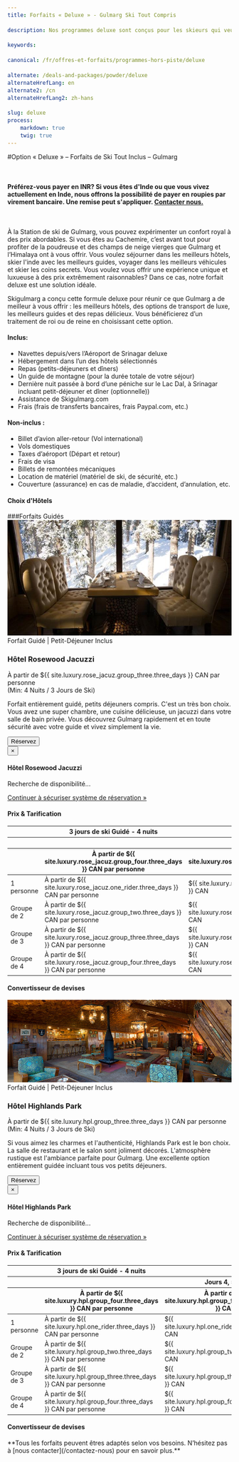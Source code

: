 ```yaml
---
title: Forfaits « Deluxe » - Gulmarg Ski Tout Compris

description: Nos programmes deluxe sont conçus pour les skieurs qui veulent skier à Gulmarg (Cachemire, Himalaya) tout en profitant des meilleurs hôtels et d'un séjour luxueux!

keywords:

canonical: /fr/offres-et-forfaits/programmes-hors-piste/deluxe

alternate: /deals-and-packages/powder/deluxe
alternateHrefLang: en
alternate2: /cn
alternateHrefLang2: zh-hans

slug: deluxe
process:
    markdown: true
    twig: true
---
```


#Option « Deluxe » – Forfaits de Ski Tout Inclus – Gulmarg
<p class="home-notification" style="margin: 50px 0 50px;"><b>Préférez-vous payer en INR? Si vous êtes d'Inde ou que vous vivez actuellement en Inde, nous offrons la possibilité de payer en roupies par virement bancaire. Une remise peut s'appliquer. <a href="https://skigulmarg.com/fr/contactez-nous" title="Contacter Nous">Contacter nous.</a></b></p>
À la Station de ski de Gulmarg, vous pouvez expérimenter un confort royal à des prix abordables. Si vous êtes au Cachemire, c’est avant tout pour profiter de la poudreuse et des champs de neige vierges que Gulmarg et l’Himalaya ont à vous offrir. Vous voulez séjourner dans les meilleurs hôtels, skier l'inde avec les meilleurs guides, voyager dans les meilleurs véhicules et skier les coins secrets. Vous voulez vous offrir une expérience unique et luxueuse à des prix extrêmement raisonnables? Dans ce cas, notre forfait deluxe est une solution idéale.

Skigulmarg a conçu cette formule deluxe pour réunir ce que Gulmarg a de meilleur à vous offrir : les meilleurs hôtels, des options de transport de luxe, les meilleurs guides et des repas délicieux. Vous bénéficierez d’un traitement de roi ou de reine en choisissant cette option.   

<div class="row">
    <div class="col-sm-6">
        <h4>Inclus:</h4>
        <ul>
            <li>Navettes depuis/vers l’Aéroport de Srinagar deluxe</li>
            <li>Hébergement dans l’un des hôtels sélectionnés</li>
            <li>Repas (petits-déjeuners et dîners)</li>
            <li>Un guide de montagne (pour la durée totale de votre séjour)</li>
            <li>Dernière nuit passée à bord d’une péniche sur le Lac Dal, à Srinagar incluant petit-déjeuner et dîner (optionnelle))</li>
            <li>Assistance de Skigulmarg.com</li>
            <li>Frais (frais de transferts bancaires, frais Paypal.com, etc.)</li>
        </ul>
    </div>
    <div class="col-sm-6">
        <h4>Non-inclus :</h4>
        <ul>
            <li>Billet d’avion aller-retour (Vol international)</li>
            <li>Vols domestiques</li>
            <li>Taxes d’aéroport (Départ et retour)</li>
            <li>Frais de visa</li>
            <li>Billets de remontées mécaniques</li>
            <li>Location de matériel (matériel de ski, de sécurité, etc.)</li>
            <li>Couverture (assurance) en cas de maladie, d’accident, d’annulation, etc.</li>
        </ul>
    </div>
</div>
<div class="accordion pricing">
      <article class="ac-item" style="margin-bottom:-1px">
          <h4 class="ac-title">Choix d'Hôtels</h4>
          <div class="ac-content" style="display: none;">
          <h5>Hôtel Rosewood</h5>

          ​Nous recommandons vivement l'hôtel Rosewood. Il s'agit d'un établissement magnifique, avec des chambres spacieuses, un service impeccable et des plats délicieux. Il dispose d'un magnifique salon pour se reposer après avoir skié dans l'Himalaya. Installez-vous dans le patio et savourez le moment.Ils sont situés à environ 600 mètres de la télécabine de Gulmarg (par un petit sentier) ou à 900 mètres par la route. L'hôtel dispose évidemment du chauffage central, de belle salle de bain privée et d'un générateur en cas de coupure de courant. Trois types de chambres sont disponibles: deluxe, deluxe-balcon et jacuzzi. Ce forfait s'applique aux chambres jacuzzi.

          <p><a href="https://www.tripadvisor.fr/Hotel_Review-g317095-d9557308-Reviews-The_Rosewood-Gulmarg_Baramulla_District_Kashmir_Jammu_and_Kashmir.html#apg=319b5a5e5f364ab8b000a8f98ca70f09&ss=3504E2C0754EA3C5EA2C92103E04E29D" class="more-info m-b-30 block" target="blank">Commentaires et Images - Hôtel Rosewood sur Tripadvisor<i class="fa fa-chevron-right" aria-hidden="true"></i></a></p>

          <h5>Hôtel Highlands Park</h5>
          L'hôtel Highlands Park est un incontournable à Gulmarg. Il s'agit d'un véritable centre d'attraction et d'une destination touristique de choix au Cachemire. Son salon-lounge est idéal pour se reposer après une longue journée au ski. Les chambres offrent un mélange unique entre confort à l'ancienne et aménagements modernes. Il s'agit du meilleur hôtel de luxe à Gulmarg en hiver.​ Ils sont situé à 1.2km de la Gulmarg Gondola.

          <p><a href="https://www.tripadvisor.fr/Hotel_Review-g317095-d1093600-Reviews-Hotel_Highlands_Park-Gulmarg_Baramulla_District_Kashmir_Jammu_and_Kashmir.html" class="more-info m-b-30 block" target="blank">Commentaires et Images - Hôtel Highlands Park sur Tripadvisor<i class="fa fa-chevron-right" aria-hidden="true"></i></a></p>

          <!-- <h5>Khyber Resort Himalayan Resort & Spa</h5>
          Elu meilleur hôtel-boutique d'Inde. Situé à environ 450 mètres de la Gulmarg Gondola, le Khyber Himalayan Resort & Spa est un hôtel hors-compétition. En décembre 2012, cet hôtel a apporté une nouvelle définition du luxe à Gulmarg. Les chambres sont extrêmement spacieuses et les chambres possèdent à la fois une baignoire et une douche avec vitre.

          <p><a href="https://www.tripadvisor.fr/Hotel_Review-g317095-d2086574-Reviews-The_Khyber_Himalayan_Resort_Spa-Gulmarg_Baramulla_District_Kashmir_Jammu_and_Kashmir.html" class="more-info m-b-30 block" target="blank">Commentaires et Images - Khyber Resort sur Tripadvisor<i class="fa fa-chevron-right" aria-hidden="true"></i></a></p>   -->
          </div>
      </article>
      <article class="ac-item" style="margin-top: -1px">
          <h4 class="ac-title">Itinéraire Général</h4>
          <div class="ac-content" style="display: none;">
            <ul>
            <li><b>Jour d'arrivée:</b> Transferts de l'aéroport à Gulmarg, collecte de l'équipement (si nécessaire), enregistrement à l'hôtel, première rencontre avec votre guide. Temps libre pour découvrir et apprécier Gulmarg.</li>
            <li><b>Journées de ski:</b> Rencontrez votre guide tôt, skiez les montagnes de l'Himalaya toute la journée, pause déjeuner sur la montagne. Nous recommandons un forfait entièrement guidé. Si vous réservez un forfait semi-guidé, il comprend un minimum de 3 journées de ski guidées. Après votre troisième journée de ski, vous skierez la station de ski de Gulmarg sans guide. S'il vous plaît, soyez très prudent et respectez la montagne.</li>
            <li><b>Dernière journée de ski:</b> Après avoir passé la dernière journée de ski dans l'Himalaya, assurez-vous de rendre le matériel de location. Si vous n'allez pas sur la péniche optionnelle, dégustez un bon repas et prenez le temps de réfléchir à ce beau voyage. Si vous vous rendez à la péniche, votre navette viendra vous chercher vers 16 heures pour vous rendre au lac Dal et profiter d’un bon moment ainsi que d’un repas chaud.</li>
            <li><b>Jour de départ: </b> Quittez Gulmarg ou Srinagar vers l'aéroport de Srinagar. Nous confirmerons votre heure de départ en fonction de l'heure de votre vol.</li>
            </ul>
          </div>
      </article>
      <article class="ac-item" style="margin-top: -1px">
          <h4 class="ac-title">Comment Réserver</h4>
          <div class="ac-content" style="display: none;">
            <ol>
            <li>Sélectionnez votre forfait et cliquez sur "Réserver".</li>
            <li>Choisissez vos dates d'arrivée et de départ. Cliquez sur "Réserver".</li>
            <li>Sélectionnez: 1 Rider, 2, 3 ou 4 Riders. Vérifiez les dates et les prix. Cliquez sur "Continuer". </li>
            <li>Vous pouvez ajouter plus de membres à la réservation. Notez qu'il est possible de naviguer hors de la réservation pour sélectionner des éléments sur une autre page. Toutes vos informations seront toujours disponibles.
              <ol>
                <li>Cliquez sur "Ajouter à la réservation".</li>
                <li>Accédez à l'élément qui vous intéresse - il peut être sur une autre page. Cliquez sur "Réserver".</li>
                <li>Ajustez le nombre de Riders et les dates.</li>
                <li>Vérifier les détails.</li>
                <li>Cliquez sur "Continuer".</li>
                <li>Répétez cette procédure si vous souhaitez ajouter d'autres éléments à votre programme.</li>
              </ol>  
            </li>
            <li>Ajoutez un ou plusieurs « Add-ons » à votre forfait (location d'équipement, de l'héliski, un t-shirt, etc.).
              <ol>
                <li>Cliquez sur l'élément qui vous intéresse.</li>
                <li>Lire les détails.</li>
                <li>Sélectionnez l'onglet "Réserver".</li>
                <li>Ajustez les détails.</li>
                <li>Cliquez sur "Ajouter à la réservation"</li>
                <li>Répétez cette procédure si vous souhaitez ajouter d'autres éléments à votre programme.</li>
              </ol>  
            </li>
            <li>Remplissez le formulaire avec votre nom, email, etc., et cliquez sur "Continuer".</li>
            <li>Si votre date de départ est à plus de 30 jours, vous pouvez verser un acompte ou payer le solde en entier.
            <ul>
              <li>Cliquez sur "Payer le dépôt" ou "Payer le solde en entier".</li>
            </ul>
            </li>
            <li>Vérifiez les détails de votre programme et lisez nos conditions générales.</li>
            <li>Entrez vos informations de carte de crédit.</li>
            <li>Cliquez sur "Payez"</li>
            <li>Terminé. Vous êtes prêt à skier dans l'Himalaya. Nous vous remercions.</li>
            </ol>
            </div>
        </article>
</div>
###Forfaits Guidés

<div class="row">
    <div class="col-sm-6 m-b-40">
        <div class="package-item-wrap">
            <div class="package-image">
                <span>
                    <img src="/user/themes/skigulmarg/images/packages/deluxe/hotel_rosewood.jpeg" alt="Rosewood Gulmarg - kashmir - himalaya ski resort">
                </span>
            </div>
            <div class="package-description">
                <span>Forfait Guidé | Petit-Déjeuner Inclus</span>
                <h3>Hôtel Rosewood Jacuzzi</h3>
                <div class="package-price">
                    À partir de <span>${{ site.luxury.rose_jacuz.group_three.three_days }} CAN</span> par personne<br>(Min: 4 Nuits / 3 Jours de Ski)  
                </div>
                <p>
                    Forfait entièrement guidé, petits déjeuners compris. C'est un très bon choix. Vous avez une super chambre, une cuisine délicieuse, un jacuzzi dans votre salle de bain privée. Vous découvrez Gulmarg rapidement et en toute sécurité avec votre guide et vivez simplement la vie.
                </p>
                <button
                    id="Deluxe-Rosewood-Jacuzzi"
                    class="btn btn-rounded btn-outline"
                    type="button"
                    data-target="#modal-checkfront-1"
                    data-toggle="modal"
                    data-checkfront-target="CHECKFRONT_WIDGET_01"
                    data-checkfront-item-id="75"
                    data-checkfront-category-id="19"
                    data-checkfront-options="hidesearch">
                    Réservez
                </button>
                <div class="modal fade" id="modal-checkfront-1" aria-hidden="true">
                    <div class="modal-dialog">
                        <div class="modal-content">
                            <div class="modal-header">
                                <button
                                    class="close"
                                    type="button"
                                    data-dismiss="modal"
                                    aria-hidden="true">
                                    ×
                                </button>
                                <h4 class="modal-title">Hôtel Rosewood Jacuzzi</h4>
                            </div>
                            <div class="modal-body">
                                <div id="CHECKFRONT_WIDGET_01">
                                    <p class="searching-availability">
                                        Recherche de disponibilité...
                                    </p>
                                </div>
                                <noscript>
                                    <a href="https://skigulmarg.checkfront.com/reserve/" class="font-16">
                                        Continuer à sécuriser système de réservation &raquo;
                                    </a>
                                </noscript>
                                <div class="accordion pricing">
                                    <article class="ac-item">
                                        <h4 class="ac-title">Prix & Tarification</h4>
                                        <div class="ac-content">
                                            <div class="table-container">
                                                <table class="table">
                                                    <thead>
                                                        <tr>
                                                            <th></th>
                                                            <th>3 jours de ski Guidé - 4 nuits</th>
                                                            <th colspan="3">Extra par jours de Ski + Nuit (par personne)</th>
                                                        </tr>
                                                        <tr>
                                                            <th></th>
                                                            <th></th>
                                                            <th>Jours 4, 5 & 6</th>
                                                            <th>Jours 7 to 13</th>
                                                            <th>Jours 14 to 21</th>
                                                        </tr>
                                                        <tr>
                                                            <th></th>
                                                            <th>À partir de ${{ site.luxury.rose_jacuz.group_four.three_days }} CAN par personne</th>
                                                            <th>À partir de ${{ site.luxury.rose_jacuz.group_four.four_six_days }} CAN</th>
                                                            <th>À partir de ${{ site.luxury.rose_jacuz.group_four.seven_thirteen_days }} CAN</th>
                                                            <th>À partir de ${{ site.luxury.rose_jacuz.group_four.fourteen_plus_days }} CAN</th>
                                                            <!--<th>À partir de $75 CAN</th>-->
                                                        </tr>
                                                    </thead>
                                                    <tbody>
                                                        <tr>
                                                            <td>1 personne</td>
                                                            <td>À partir de ${{ site.luxury.rose_jacuz.one_rider.three_days }} CAN par personne</td>
                                                            <td>${{ site.luxury.rose_jacuz.one_rider.four_six_days }} CAN</td>
                                                            <td>${{ site.luxury.rose_jacuz.one_rider.seven_thirteen_days }} CAN</td>
                                                            <td>${{ site.luxury.rose_jacuz.one_rider.fourteen_plus_days }} CAN</td>
                                                            <!--<td>$130 CAN</td>-->
                                                        </tr>
                                                        <tr>
                                                            <td>Groupe de 2</td>
                                                            <td>À partir de ${{ site.luxury.rose_jacuz.group_two.three_days }} CAN par personne</td>
                                                            <td>${{ site.luxury.rose_jacuz.group_two.four_six_days }} CAN</td>
                                                            <td>${{ site.luxury.hpl.group_two.seven_thirteen_days }} CAN</td>
                                                            <td>${{ site.luxury.rose_jacuz.group_two.fourteen_plus_days }} CAN</td>
                                                            <!--<td>$120 CAN</td>-->
                                                        </tr>
                                                        <tr>
                                                            <td>Groupe de 3</td>
                                                            <td>À partir de ${{ site.luxury.rose_jacuz.group_three.three_days }} CAN par personne</td>
                                                            <td>${{ site.luxury.rose_jacuz.group_three.four_six_days }} CAN</td>
                                                            <td>${{ site.luxury.rose_jacuz.group_three.seven_thirteen_days }} CAN</td>
                                                            <td>${{ site.luxury.rose_jacuz.group_three.fourteen_plus_days }} CAN</td>
                                                            <!--<td>$75 CAN</td>-->
                                                        </tr>
                                                        <tr>
                                                            <td>Groupe de 4</td>
                                                            <td>À partir de ${{ site.luxury.rose_jacuz.group_four.three_days }} CAN par personne</td>
                                                            <td>${{ site.luxury.rose_jacuz.group_four.four_six_days }} CAN</td>
                                                            <td>${{ site.luxury.rose_jacuz.group_four.seven_thirteen_days }} CAN</td>
                                                            <td>${{ site.luxury.rose_jacuz.group_four.fourteen_plus_days }} CAN</td>
                                                            <!--<td>$75 CAN</td>-->
                                                        </tr>
                                                    </tbody>
                                                </table>
                                            </div>
                                        </div>
                                    </article>
                                    <article class="ac-item" style="margin-top: -1px">
                                        <h4 class="ac-title">Convertisseur de devises</h4>
                                        <div class="ac-content">
                                            <div class="currency-converter">
                                                <script src="https://w.fxexchangerate.com/converter.php?fm=CAD&ft=EUR&lg=en&am=1&ty=1"></script>
                                            </div>
                                        </div>
                                    </article>
                                </div>
                            </div>
                        </div>
                    </div>
                </div>
            </div>
        </div>
    </div>
    <div class="col-sm-6 m-b-40">
        <div class="package-item-wrap">
            <div class="package-image">
                <span>
                    <img src="/user/themes/skigulmarg/images/highlandspark.jpg" alt="highlands park - kashmir - himalaya ski resort">
                </span>
            </div>
            <div class="package-description">
                <span>Forfait Guidé | Petit-Déjeuner Inclus</span>
                <h3>Hôtel Highlands Park</h3>
                <div class="package-price">
                    À partir de <span>${{ site.luxury.hpl.group_three.three_days }} CAN</span> par personne<br>(Min: 4 Nuits / 3 Jours de Ski)  
                </div>
                <p>
                    ​Si vous aimez les charmes et l'authenticité, Highlands Park est le bon choix. La salle de restaurant et le salon sont joliment décorés. L'atmosphère rustique est l'ambiance parfaite pour Gulmarg. Une excellente option entièrement guidée incluant tous vos petits déjeuners.
                </p>
                <button
                    id="Deluxe-Highlands-MAP"
                    class="btn btn-rounded btn-outline"
                    type="button"
                    data-target="#modal-checkfront-2"
                    data-toggle="modal"
                    data-checkfront-target="CHECKFRONT_WIDGET_02"
                    data-checkfront-item-id="80"
                    data-checkfront-category-id="19"
                    data-checkfront-options="hidesearch">
                    Réservez
                </button>
                <div class="modal fade" id="modal-checkfront-2" aria-hidden="true">
                    <div class="modal-dialog">
                        <div class="modal-content">
                            <div class="modal-header">
                                <button
                                    class="close"
                                    type="button"
                                    data-dismiss="modal"
                                    aria-hidden="true">
                                    ×
                                </button>
                                <h4 class="modal-title">Hôtel Highlands Park</h4>
                            </div>
                            <div class="modal-body">
                                <div id="CHECKFRONT_WIDGET_02">
                                    <p class="searching-availability">
                                        Recherche de disponibilité...
                                    </p>
                                </div>
                                <noscript>
                                    <a href="https://skigulmarg.checkfront.com/reserve/" class="font-16">
                                        Continuer à sécuriser système de réservation &raquo;
                                    </a>
                                </noscript>
                                <div class="accordion pricing">
                                    <article class="ac-item">
                                        <h4 class="ac-title">Prix & Tarification</h4>
                                        <div class="ac-content">
                                            <div class="table-container">
                                                <table class="table">
                                                    <thead>
                                                        <tr>
                                                            <th></th>
                                                            <th>3 jours de ski Guidé - 4 nuits</th>
                                                            <th colspan="3">Extra par jours de Ski + Nuit (par personne)</th>
                                                        </tr>
                                                        <tr>
                                                            <th></th>
                                                            <th></th>
                                                            <th>Jours 4, 5 & 6</th>
                                                            <th>Jours 7 to 13</th>
                                                            <th>Jours 14 to 21</th>
                                                        </tr>
                                                        <tr>
                                                            <th></th>
                                                            <th>À partir de ${{ site.luxury.hpl.group_four.three_days }} CAN par personne</th>
                                                            <th>À partir de ${{ site.luxury.hpl.group_four.four_six_days }} CAN</th>
                                                            <th>À partir de ${{ site.luxury.hpl.group_four.seven_thirteen_days }} CAN</th>
                                                            <th>À partir de ${{ site.luxury.hpl.group_four.fourteen_plus_days }} CAN</th>
                                                            <!--<th>À partir de $75 CAN</th>-->
                                                        </tr>
                                                    </thead>
                                                    <tbody>
                                                        <tr>
                                                            <td>1 personne</td>
                                                            <td>À partir de ${{ site.luxury.hpl.one_rider.three_days }} CAN par personne</td>
                                                            <td>${{ site.luxury.hpl.one_rider.four_six_days }} CAN</td>
                                                            <td>${{ site.luxury.hpl.one_rider.seven_thirteen_days }} CAN</td>
                                                            <td>${{ site.luxury.hpl.one_rider.fourteen_plus_days }} CAN</td>
                                                            <!--<td>$130 CAN</td>-->
                                                        </tr>
                                                        <tr>
                                                            <td>Groupe de 2</td>
                                                            <td>À partir de ${{ site.luxury.hpl.group_two.three_days }} CAN par personne</td>
                                                            <td>${{ site.luxury.hpl.group_two.four_six_days }} CAN</td>
                                                            <td>${{ site.luxury.hpl.group_two.seven_thirteen_days }} CAN</td>
                                                            <td>${{ site.luxury.hpl.group_two.fourteen_plus_days }} CAN</td>
                                                            <!--<td>$120 CAN</td>-->
                                                        </tr>
                                                        <tr>
                                                            <td>Groupe de 3</td>
                                                            <td>À partir de ${{ site.luxury.hpl.group_three.three_days }} CAN par personne</td>
                                                            <td>${{ site.luxury.hpl.group_three.four_six_days }} CAN</td>
                                                            <td>${{ site.luxury.hpl.group_three.seven_thirteen_days }} CAN</td>
                                                            <td>${{ site.luxury.hpl.group_three.fourteen_plus_days }} CAN</td>
                                                            <!--<td>$75 CAN</td>-->
                                                        </tr>
                                                        <tr>
                                                            <td>Groupe de 4</td>
                                                            <td>À partir de ${{ site.luxury.hpl.group_four.three_days }} CAN par personne</td>
                                                            <td>${{ site.luxury.hpl.group_four.four_six_days }} CAN</td>
                                                            <td>${{ site.luxury.hpl.group_four.seven_thirteen_days }} CAN</td>
                                                            <td>${{ site.luxury.hpl.group_four.fourteen_plus_days }} CAN</td>
                                                            <!--<td>$75 CAN</td>-->
                                                        </tr>
                                                    </tbody>
                                                </table>
                                            </div>
                                        </div>
                                    </article>
                                    <article class="ac-item" style="margin-top: -1px">
                                        <h4 class="ac-title">Convertisseur de devises</h4>
                                        <div class="ac-content">
                                            <div class="currency-converter">
                                                <script src="https://w.fxexchangerate.com/converter.php?fm=CAD&ft=EUR&lg=en&am=1&ty=1"></script>
                                            </div>
                                        </div>
                                    </article>
                                </div>
                            </div>
                        </div>
                    </div>
                </div>
            </div>
        </div>
    </div>
</div>
<!-- <div class="row">
    <div class="col-sm-6 m-b-40">
        <div class="package-item-wrap">
            <div class="package-image">
                <span>
                    <img src="/user/themes/skigulmarg/images/packages/deluxe/khyber_resort_premium_room.jpeg" alt="">
                </span>
            </div>
            <div class="package-description">
                <span>Forfait Guidé | Petit-Déjeuner et Dîner Inclus</span>
                <h3>Khyber Resort - Chambre "Premier"</h3>
                <div class="package-price">
                    À partir de <span>$1448 CAN</span> par personne<br>(Min: 4 Nuits / 3 Jours de Ski)  
                </div>
                <p>
                    Si vous aimez vous faire plaisir, le Khyber Resort est fait pour vous. L'hôtel dispose de nombreux restaurants, cafés, tables de billard, piscine et spa. La nourriture est délicieuse et le cadre à couper le souffle. Un excellent forfait qui comprend tout ce que vous pourriez souhaiter.
                </p>
                <button
                    id="Deluxe-Khyber-MAP"
                    class="btn btn-rounded btn-outline"
                    type="button"
                    data-target="#modal-checkfront-3"
                    data-toggle="modal"
                    data-checkfront-target="CHECKFRONT_WIDGET_03"
                    data-checkfront-item-id="85"
                    data-checkfront-category-id="19"
                    data-checkfront-options="hidesearch">
                    Réservez
                </button>
                <div class="modal fade" id="modal-checkfront-3" aria-hidden="true">
                    <div class="modal-dialog">
                        <div class="modal-content">
                            <div class="modal-header">
                                <button
                                    class="close"
                                    type="button"
                                    data-dismiss="modal"
                                    aria-hidden="true">
                                    ×
                                </button>
                                <h4 class="modal-title">Khyber Resort Prime</h4>
                            </div>
                            <div class="modal-body">
                                <div id="CHECKFRONT_WIDGET_03">
                                    <p class="searching-availability">
                                        Recherche de disponibilité...
                                    </p>
                                </div>
                                <noscript>
                                    <a href="https://skigulmarg.checkfront.com/reserve/" class="font-16">
                                        Continuer à sécuriser système de réservation &raquo;
                                    </a>
                                </noscript>
                                <div class="accordion pricing">
                                    <article class="ac-item">
                                        <h4 class="ac-title">Prix & Tarification</h4>
                                        <div class="ac-content">
                                            <div class="table-container">
                                                <table class="table">
                                                    <thead>
                                                        <tr>
                                                            <th></th>
                                                            <th>3 jours de ski Guidé - 4 nuits</th>
                                                            <th colspan="3">Extra par jours de Ski + Nuit (par personne)</th>
                                                        </tr>
                                                        <tr>
                                                            <th></th>
                                                            <th></th>
                                                            <th>Jours 5 & 6</th>
                                                            <th>Jours 7 to 13</th>
                                                            <th>Jours 14 to 21</th>
                                                        </tr>
                                                        <tr>
                                                            <th></th>
                                                            <th>À partir de $1448 CAN par personne</th>
                                                            <th>À partir de $310 CAN</th>
                                                            <th>À partir de $300 CAN</th>
                                                            <th>À partir de $290 CAN</th>
                                                        </tr>
                                                    </thead>
                                                    <tbody>
                                                        <tr>
                                                            <td>1 personne</td>
                                                            <td>À partir de $2838 CAN par personne</td>
                                                            <td>$670 CAN</td>
                                                            <td>$650 CAN</td>
                                                            <td>$640 CAN</td>
                                                        </tr>
                                                        <tr>
                                                            <td>Groupe de 2</td>
                                                            <td>À partir de $1878 CAN par personne</td>
                                                            <td>$470 CAN</td>
                                                            <td>$460 CAN</td>
                                                            <td>$450 CAN</td>
                                                        </tr>
                                                        <tr>
                                                            <td>Groupe de 3</td>
                                                            <td>À partir de $1448 CAN par personne</td>
                                                            <td>$350 CAN</td>
                                                            <td>$340 CAN</td>
                                                            <td>$330 CAN</td>
                                                        </tr>
                                                        <tr>
                                                            <td>Groupe de 4</td>
                                                            <td>À partir de $1568 CAN par personne</td>
                                                            <td>$390 CAN</td>
                                                            <td>$380 CAN</td>
                                                            <td>$370 CAN</td>
                                                        </tr>
                                                    </tbody>
                                                </table>
                                            </div>
                                        </div>
                                    </article>
                                    <article class="ac-item" style="margin-top: -1px">
                                        <h4 class="ac-title">Convertisseur de devises</h4>
                                        <div class="ac-content">
                                            <div class="currency-converter">
                                                <script src="https://w.fxexchangerate.com/converter.php?fm=CAD&ft=EUR&lg=en&am=1&ty=1"></script>
                                            </div>
                                        </div>
                                    </article>
                                </div>
                            </div>
                        </div>
                    </div>
                </div>
            </div>
        </div>
    </div>
    <div class="col-sm-6 m-b-40">
        <div class="package-item-wrap">
            <div class="package-image">
                <span>
                    <img src="/user/themes/skigulmarg/images/packages/deluxe/khyber_resort_luxury.jpeg" alt="">
                </span>
            </div>
            <div class="package-description">
                <span>Forfait Guidé | Petit-Déjeuner et Dîner Inclus</span>
                <h3>Khyber Resort - Chambre "Luxury"</h3>
                <div class="package-price">
                    À partir de <span>$1758 CAN</span> par personne<br>(Min: 4 Nuits / 3 Jours de Ski)  
                </div>
                <p>
                    La crème de la crème. Le meilleur hôtel et les meilleures chambres. Asseyez-vous sur votre terrasse avec vue sur le puissant Himalaya. Meilleurs guides toute la semaine, meilleur hôtel, meilleures chambres, meilleure nourriture. Grande garantie de temps.​
                </p>
                <button
                    id="Deluxe-Khyber-Luxury"
                    class="btn btn-rounded btn-outline"
                    type="button"
                    data-target="#modal-checkfront-4"
                    data-toggle="modal"
                    data-checkfront-target="CHECKFRONT_WIDGET_04"
                    data-checkfront-item-id="90"
                    data-checkfront-category-id="19"
                    data-checkfront-options="hidesearch">
                    Réservez
                </button>
                <div class="modal fade" id="modal-checkfront-4" aria-hidden="true">
                    <div class="modal-dialog">
                        <div class="modal-content">
                            <div class="modal-header">
                                <button
                                    class="close"
                                    type="button"
                                    data-dismiss="modal"
                                    aria-hidden="true">
                                    ×
                                </button>
                                <h4 class="modal-title">Khyber Resort Luxury</h4>
                            </div>
                            <div class="modal-body">
                                <div id="CHECKFRONT_WIDGET_04">
                                    <p class="searching-availability">
                                        Recherche de disponibilité...
                                    </p>
                                </div>
                                <noscript>
                                    <a href="https://skigulmarg.checkfront.com/reserve/" class="font-16">
                                        Continuer à sécuriser système de réservation &raquo;
                                    </a>
                                </noscript>
                                <div class="accordion pricing">
                                    <article class="ac-item">
                                        <h4 class="ac-title">Prix & Tarification</h4>
                                        <div class="ac-content">
                                            <div class="table-container">
                                                <table class="table">
                                                    <thead>
                                                        <tr>
                                                            <th></th>
                                                            <th>3 jours de ski Guidé - 4 nuits</th>
                                                            <th colspan="3">Extra par jours de Ski + Nuit (par personne)</th>
                                                        </tr>
                                                        <tr>
                                                            <th></th>
                                                            <th></th>
                                                            <th>Jours 5 & 6</th>
                                                            <th>Jours 7 to 13</th>
                                                            <th>Jours 14 to 21</th>
                                                        </tr>
                                                        <tr>
                                                            <th></th>
                                                            <th>À partir de $1758 CAN par personne</th>
                                                            <th>À partir de $430 CAN</th>
                                                            <th>À partir de $420 CAN</th>
                                                            <th>À partir de $410 CAN</th>
                                                        </tr>
                                                    </thead>
                                                    <tbody>
                                                        <tr>
                                                            <td>1 personne</td>
                                                            <td>À partir de $3668 CAN par personne</td>
                                                            <td>$880 CAN</td>
                                                            <td>$860 CAN</td>
                                                            <td>$850 CAN</td>
                                                        </tr>
                                                        <tr>
                                                            <td>Groupe de 2</td>
                                                            <td>À partir de $2368 CAN par personnen</td>
                                                            <td>$590 CAN</td>
                                                            <td>$580 CAN</td>
                                                            <td>$570 CAN</td>
                                                        </tr>
                                                        <tr>
                                                            <td>Groupe de 3</td>
                                                            <td>À partir de $1758 CAN par personne</td>
                                                            <td>$430 CAN</td>
                                                            <td>$420 CAN</td>
                                                            <td>$410 CAN</td>
                                                        </tr>
                                                        <tr>
                                                            <td>Groupe de 4</td>
                                                            <td>À partir de $2058 CAN par personne</td>
                                                            <td>$520 CAN</td>
                                                            <td>$510 CAN</td>
                                                            <td>$500 CAN</td>
                                                        </tr>
                                                    </tbody>
                                                </table>
                                            </div>
                                        </div>
                                    </article>
                                    <article class="ac-item" style="margin-top: -1px">
                                        <h4 class="ac-title">Convertisseur de devises</h4>
                                        <div class="ac-content">
                                            <div class="currency-converter">
                                                <script src="https://w.fxexchangerate.com/converter.php?fm=CAD&ft=EUR&lg=en&am=1&ty=1"></script>
                                            </div>
                                        </div>
                                    </article>
                                </div>
                            </div>
                        </div>
                    </div>
                </div>
            </div>
        </div>
    </div>
</div> -->
**Tous les forfaits peuvent êtres adaptés selon vos besoins. N’hésitez pas à [nous contacter](/contactez-nous) pour en savoir plus.**
